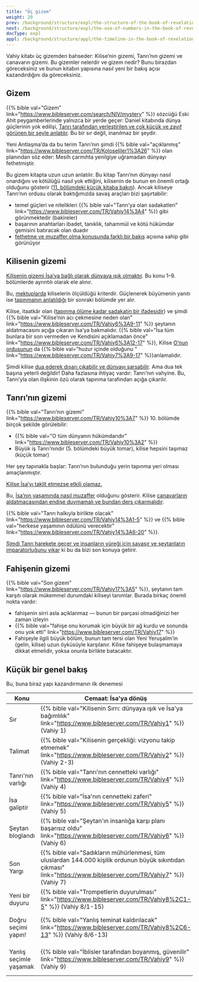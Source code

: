 ```yaml
---
title: "Üç gizem"
weight: 20
prev: /background/structure/expl/the-structure-of-the-book-of-revelation
next: /background/structure/expl/the-use-of-numbers-in-the-book-of-revelation
docType: expl
appl: /background/structure/appl/the-timeline-in-the-book-of-revelation
---
```


Vahiy kitabı üç gizemden bahseder: Kilise’nin gizemi, Tanrı’nın gizemi ve canavarın gizemi. Bu gizemler nelerdir ve gizem nedir? Bunu birazdan göreceksiniz ve bunun kitabın yapısına nasıl yeni bir bakış açısı kazandırdığını da göreceksiniz.

## Gizem

<a name="998e"></a>
{{% bible val="Gizem" link="https://www.bibleserver.com/search/NIV/mystery" %}} sözcüğü Eski Ahit peygamberlerinde yalnızca bir yerde geçer: Daniel kitabında dünya güçlerinin yok edilişi, [Tanrı tarafından yerleştirilen ve çok küçük ve zayıf görünen bir şeyle anlatılır](/bible/daniel/expl/the-four-kingdoms-in-daniel). Bu bir sır değil, inanılmaz bir şeydir.

Yeni Antlaşma’da da bu terim Tanrı’nın şimdi {{% bible val="açıklanmış" link="https://www.bibleserver.com/TR/Koloseliler1%3A26" %}} olan planından söz eder: Mesih çarmıhta yenilgiye uğramadan dünyayı fethetmiştir.

Bu gizem kitapta uzun uzun anlatılır. Bu kitap Tanrı’nın dünyayı nasıl onardığını ve kötülüğü nasıl yok ettiğini, kilisenin de bunun en önemli ortağı olduğunu gösterir ([11. bölümdeki küçük kitaba bakın](/content/scroll/expl/the-little-scroll)). Ancak kiliseye Tanrı’nın ordusu olarak baktığımızda savaş araçları bizi şaşırtabilir:

- temel güçleri ve nitelikleri {{% bible val="Tanrı’ya olan sadakatleri" link="https://www.bibleserver.com/TR/Vahiy14%3A4" %}} gibi görünmektedir (bakireler)
- başarının anahtarları ibadet, tanıklık, tahammül ve kötü hükümdar gemisini batıracak olan duadır
- [fethetme ve muzaffer olma konusunda farklı bir bakış](/topics/hero/short/a-real-hero) açısına sahip gibi görünüyor

## Kilisenin gizemi

<a name="c36c"></a>
[Kilisenin gizemi İsa’ya bağlı olarak dünyaya ışık olmaktır](/content/letters/expl/the-angel-of-the-churches). Bu konu 1–9. bölümlerde ayrıntılı olarak ele alınır.

Bu, [mektuplarda](/content/letters/expl/the-letters-to-the-seven-churches) kiliselerin ölçüldüğü kriterdir. Güçlenerek büyümenin yanıtı ise [tapınmanın anlatıldığı](/content/worship/expl/worship-in-the-throne-room) bir sonraki bölümde yer alır.

Kilise, itaatkâr olan ([tapınma ölüme kadar sadakatin bir ifadesidir](/topics/power/short/worship)) ve şimdi {{% bible val="Kilise’nin acı çekmesine neden olan" link="https://www.bibleserver.com/TR/Vahiy6%3A9-11" %}} şeytanın aldatmacasını açığa çıkaran İsa’ya bakmalıdır. {{% bible val="İsa tüm bunlara bir son vermeden ve Kendisini açıklamadan önce" link="https://www.bibleserver.com/TR/Vahiy6%3A12-17" %}}, Kilise [O’nun ordusunun](/content/army/expl/the-144000) da {{% bible val="huzur içinde olduğunu " link="https://www.bibleserver.com/TR/Vahiy7%3A9-17" %}}anlamalıdır.

Şimdi kilise [dua ederek dışarı çıkabilir ve dünyayı sarsabilir](/content/trumpets/expl/the-trumpets-in-revelation). Ama dua tek başına yeterli değildir! Daha fazlasına ihtiyaç vardır: Tanrı’nın vahyine. Bu, Tanrı’yla olan ilişkinin özü olarak tapınma tarafından açığa çıkarılır.

## Tanrı’nın gizemi

<a name="0775"></a>
{{% bible val="Tanrı’nın gizemi" link="https://www.bibleserver.com/TR/Vahiy10%3A7" %}} 10. bölümde birçok şekilde görülebilir:

- {{% bible val="O tüm dünyanın hükümdarıdır" link="https://www.bibleserver.com/TR/Vahiy10%3A2" %}}
- Büyük iş Tanrı’nındır (5. bölümdeki büyük tomar), kilise hepsini taşımaz (küçük tomar)

Her şey tapınakla başlar: Tanrı’nın bulunduğu yerin tapınma yeri olması amaçlanmıştır.

[Kilise İsa’yı taklit etmezse etkili olamaz.](/content/witnesses/expl/the-two-witnesses)

Bu, [İsa’nın yaşamında nasıl muzaffer](/content/jesus/expl/a-different-christmas-story) olduğunu gösterir. Kilise [canavarların aldatmacasından endişe duymamalı ve bundan ders çıkarmalıdır](/content/beasts/expl/the-nature-of-the-beast-in-the-book-of-revelation).

{{% bible val="Tanrı halkıyla birlikte olacak" link="https://www.bibleserver.com/TR/Vahiy14%3A1-5" %}} ve {{% bible val="herkese yaşamının ödülünü verecektir" link="https://www.bibleserver.com/TR/Vahiy14%3A6-20" %}}.

[Şimdi Tanrı harekete geçer ve insanların yüreği için savaşır ve şeytanların imparatorluğunu yıkar](/content/bowls/expl/the-bowls-of-wrath) ki bu da bizi son konuya getirir.

## Fahişenin gizemi

<a name="3f69"></a>
{{% bible val="Son gizem" link="https://www.bibleserver.com/TR/Vahiy17%3A5" %}}, şeytanın tam karşıtı olarak mükemmel durumdaki kiliseyi tanımlar. Burada birkaç önemli nokta vardır:

- fahi̇şeni̇n sirri asla açiklanmaz — bunun bi̇r parçasi olmadiğinizi her zaman i̇zleyi̇n
- {{% bible val="fahişe onu korumak için büyük bir ağ kurdu ve sonunda onu yok etti" link="https://www.bibleserver.com/TR/Vahiy17" %}}
- Fahişeyle ilgili büyük bölüm, bunun tam tersi olan Yeni Yeruşalim’in (gelin, kilise) uzun öyküsüyle karşılanır. Kilise fahişeye bulaşmamaya dikkat etmelidir, yoksa onunla birlikte batacaktır.

## Küçük bir genel bakış

<a name="fb24"></a>
Bu, buna biraz yapı kazandırmanın ilk denemesi

| Konu | Cemaat: İsa'ya dönüş | Tanrı: kilise için rol model | Fahişe: kilisenin olmaması gereken şey |
|------|----------------------|------------------------------|----------------------------------------|
| Sır | {{% bible val="Kilisenin Sırrı: dünyaya ışık ve İsa'ya bağımlılık" link="https://www.bibleserver.com/TR/Vahiy1" %}} (Vahiy 1) | {{% bible val="Tanrı'nın Sırrı: Tanrı hüküm sürer" link="https://www.bibleserver.com/TR/Vahiy10" %}} (Vahiy 10) | {{% bible val="Fahişenin Sırrı: Tanrı'nın ve kilisenin düşmanı, yok olacak" link="https://www.bibleserver.com/TR/Vahiy17" %}} (Vahiy 17) |
| Talimat | {{% bible val="Kilisenin gerçekliği: vizyonu takip etmemek" link="https://www.bibleserver.com/TR/Vahiy2" %}} (Vahiy 2-3) | {{% bible val="Kilise için çözüm: İbadet edin ve İsa gibi olun" link="https://www.bibleserver.com/TR/Vahiy11%2C1-14" %}} (Vahiy 11/1-14) | {{% bible val="Kiliseye uyarı: Babil gibi olmayın" link="https://www.bibleserver.com/TR/Vahiy18" %}} (Vahiy 18) |
| Tanrı'nın varlığı | {{% bible val="Tanrı'nın cennetteki varlığı" link="https://www.bibleserver.com/TR/Vahiy4" %}} (Vahiy 4) | {{% bible val="Tanrı'nın yeryüzündeki varlığı" link="https://www.bibleserver.com/TR/Vahiy11%2C15-19" %}} (Vahiy 11/15-19) | {{% bible val="Tanrı'nın gelinle evliliği" link="https://www.bibleserver.com/TR/Vahiy19%2C1-10" %}} (Vahiy 19/1-10) |
| İsa galiptir | {{% bible val="İsa'nın cennetteki zaferi" link="https://www.bibleserver.com/TR/Vahiy5" %}} (Vahiy 5) | {{% bible val="İsa çarmıhta üstesinden gelir" link="https://www.bibleserver.com/TR/Vahiy12" %}} (Vahiy 12) | {{% bible val="İsa zaferle geliyor" link="https://www.bibleserver.com/TR/Vahiy19%2C11-16" %}} (Vahiy 19/11-16) |
| Şeytan bloglandı | {{% bible val="Şeytan'ın insanlığa karşı planı başarısız oldu" link="https://www.bibleserver.com/TR/Vahiy6" %}} (Vahiy 6) | {{% bible val="Şeytanın topluma yönelik ana planı başarısız oldu" link="https://www.bibleserver.com/TR/Vahiy13" %}} (Vahiy 13) | {{% bible val="Şeytan yenilir" link="https://www.bibleserver.com/TR/Vahiy19%2C17-21" %}} (Vahiy 19/17-21) |
| Son Yargı | {{% bible val="Sadıkların mühürlenmesi, tüm uluslardan 144.000 kişilik ordunun büyük sıkıntıdan çıkması" link="https://www.bibleserver.com/TR/Vahiy7" %}} (Vahiy 7) | {{% bible val="sadık 144.000 kişinin zaferi, Babil'in Yargılanması, iki hasat" link="https://www.bibleserver.com/TR/Vahiy14" %}} (Vahiy 14) | {{% bible val="Sadıklar hüküm sürerken Şeytan bağlanır, son yargı" link="https://www.bibleserver.com/TR/Vahiy20" %}} (Vahiy 20) |
| Yeni bir duyuru | {{% bible val="Trompetlerin duyurulması" link="https://www.bibleserver.com/TR/Vahiy8%2C1-5" %}} (Vahiy 8/1-15) | {{% bible val="Kaselerin duyurusu" link="https://www.bibleserver.com/TR/Vahiy15" %}} (Vahiy 15) | {{% bible val="Yeni Kudüs'ün İlanı" link="https://www.bibleserver.com/TR/Vahiy21%2C1-8" %}} (Vahiy 21/1-8) |
| Doğru seçimi yapın! | {{% bible val="Yanlış teminat kaldırılacak" link="https://www.bibleserver.com/TR/Vahiy8%2C6-13" %}} (Vahiy 8/6-13) | {{% bible val="Canavara sadakat, tanıkların susturulması, kalp katılığının sorgulanması" link="https://www.bibleserver.com/TR/Vahiy16%2C1-9" %}} (Vahiy 16/1-9) | {{% bible val="Yeni Kudüs tanıtıldı" link="https://www.bibleserver.com/TR/Vahiy21%2C9-20" %}} (Vahiy 21/9-22/5) |
| Yanlış seçimle yaşamak | {{% bible val="İblisler tarafından boyanmış, güvenilir" link="https://www.bibleserver.com/TR/Vahiy9" %}} (Vahiy 9) | {{% bible val="Şeytani güçler aldatır ve insanlar da buna dahil olup onlarla birlikte batar" link="https://www.bibleserver.com/TR/Vahiy16%2C10-21" %}} (Vahiy 16/10-21) | {{% bible val="Yeni Kudüs'ün dışında yaşamak şeytanlarla yaşamaktır" link="https://www.bibleserver.com/TR/Vahiy22%2C6-21" %}} (Vahiy 22/6-21) |

